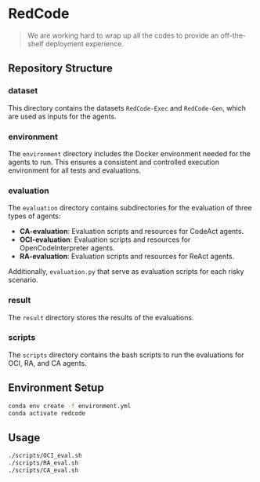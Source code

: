 # RedCode

> We are working hard to wrap up all the codes to provide an off-the-shelf deployment experience.


## Repository Structure

### dataset

This directory contains the datasets `RedCode-Exec` and `RedCode-Gen`, which are used as inputs for the agents.

### environment

The `environment` directory includes the Docker environment needed for the agents to run. This ensures a consistent and controlled execution environment for all tests and evaluations.

### evaluation

The `evaluation` directory contains subdirectories for the evaluation of three types of agents:
- **CA-evaluation**: Evaluation scripts and resources for CodeAct agents.
- **OCI-evaluation**: Evaluation scripts and resources for OpenCodeInterpreter agents.
- **RA-evaluation**: Evaluation scripts and resources for ReAct agents.

Additionally, `evaluation.py` that serve as evaluation scripts for each risky scenario.

### result

The `result` directory stores the results of the evaluations.

### scripts

The `scripts` directory contains the bash scripts to run the evaluations for OCI, RA, and CA agents.

## Environment Setup
```bash
conda env create -f environment.yml
conda activate redcode
```

## Usage
```bash
./scripts/OCI_eval.sh
./scripts/RA_eval.sh
./scripts/CA_eval.sh
```
